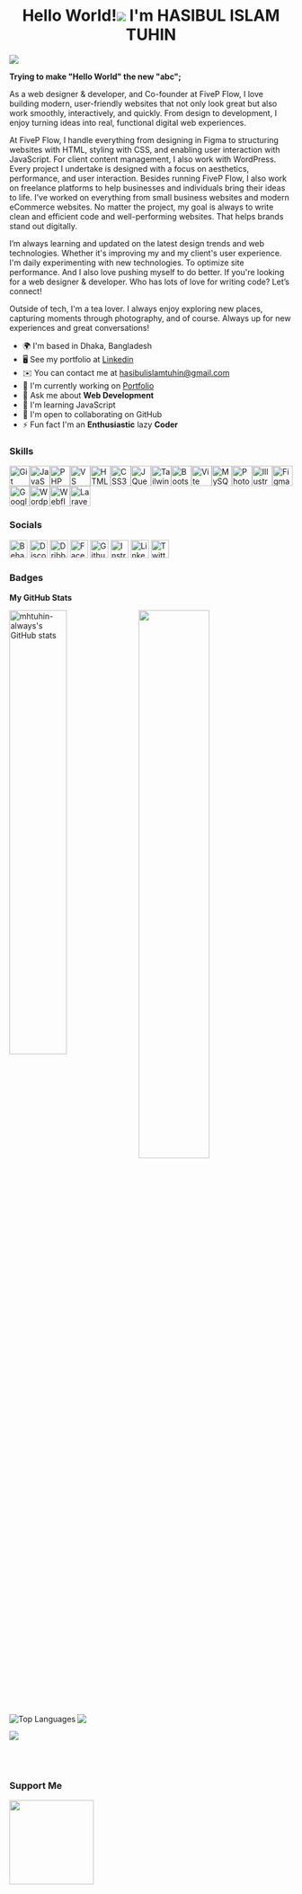 <h1 align="center"> Hello World!<img src="https://user-images.githubusercontent.com/18350557/176309783-0785949b-9127-417c-8b55-ab5a4333674e.gif"/> I'm HASIBUL ISLAM TUHIN </h1>
<img src="https://pbs.twimg.com/profile_banners/1555879067945435136/1752743889/1500x500" />

<b>Trying to make "Hello World" the new "abc";</b>

As a web designer & developer, and Co-founder at FiveP Flow, I love building modern, user-friendly websites that not only look great but also work smoothly, interactively, and quickly. From design to development, I enjoy turning ideas into real, functional digital web experiences.

At FiveP Flow, I handle everything from designing in Figma to structuring websites with HTML, styling with CSS, and enabling user interaction with JavaScript. For client content management, I also work with WordPress. Every project I undertake is designed with a focus on aesthetics, performance, and user interaction.
Besides running FiveP Flow, I also work on freelance platforms to help businesses and individuals bring their ideas to life. I’ve worked on everything from small business websites and modern eCommerce websites. No matter the project, my goal is always to write clean and efficient code and well-performing websites. That helps brands stand out digitally.

I’m always learning and updated on the latest design trends and web technologies. Whether it's improving my and my client's user experience. I'm daily experimenting with new technologies. To optimize site performance. And I also love pushing myself to do better.
If you're looking for a web designer & developer. Who has lots of love for writing code? Let’s connect!

Outside of tech, I'm a tea lover. I always enjoy exploring new places, capturing moments through photography, and of course. Always up for new experiences and great conversations!

* 🌍  I'm based in Dhaka, Bangladesh
* 🖥️  See my portfolio at [Linkedin](http://www.linkedin.com/in/mhtuhin-always/)
* ✉️  You can contact me at [hasibulislamtuhin@gmail.com](mailto:hasibulislamtuhin@gmail.com)
* 🚀  I'm currently working on [Portfolio](http://https://fivepflow.com/)
* 💬  Ask me about **Web Development**
* 🧠  I'm learning JavaScript
* 🤝  I'm open to collaborating on GitHub
* ⚡  Fun fact I'm an **Enthusiastic** lazy **Coder**

### Skills

<p align="left">
<a href="https://git-scm.com/" target="_blank" rel="noreferrer"><img src="https://raw.githubusercontent.com/danielcranney/readme-generator/main/public/icons/skills/git-colored.svg" width="36" height="36" alt="Git" title="Git"/></a><a href="https://developer.mozilla.org/en-US/docs/Web/JavaScript" target="_blank" rel="noreferrer"><img src="https://raw.githubusercontent.com/danielcranney/readme-generator/main/public/icons/skills/javascript-colored.svg" width="36" height="36" alt="JavaScript" title="JavaScript"/></a><a href="https://www.php.net/" target="_blank" rel="noreferrer"><img src="https://raw.githubusercontent.com/danielcranney/readme-generator/main/public/icons/skills/php-colored.svg" width="36" height="36" alt="PHP" title="PHP"/></a><a href="https://code.visualstudio.com/" target="_blank" rel="noreferrer"><img src="https://raw.githubusercontent.com/danielcranney/readme-generator/main/public/icons/skills/visualstudiocode-colored.svg" width="36" height="36" alt="VS Code" title="VS Code"/></a><a href="https://developer.mozilla.org/en-US/docs/Glossary/HTML5" target="_blank" rel="noreferrer"><img src="https://raw.githubusercontent.com/danielcranney/readme-generator/main/public/icons/skills/html5-colored.svg" width="36" height="36" alt="HTML5" title="HTML5"/></a><a href="https://www.w3.org/TR/CSS/#css" target="_blank" rel="noreferrer"><img src="https://raw.githubusercontent.com/danielcranney/readme-generator/main/public/icons/skills/css3-colored.svg" width="36" height="36" alt="CSS3" title="CSS3"/></a><a href="https://jquery.com/" target="_blank" rel="noreferrer"><img src="https://raw.githubusercontent.com/danielcranney/readme-generator/main/public/icons/skills/jquery-colored.svg" width="36" height="36" alt="JQuery" title="JQuery"/></a><a href="https://tailwindcss.com/" target="_blank" rel="noreferrer"><img src="https://raw.githubusercontent.com/danielcranney/readme-generator/main/public/icons/skills/tailwindcss-colored.svg" width="36" height="36" alt="TailwindCSS" title="TailwindCSS"/></a><a href="https://getbootstrap.com/" target="_blank" rel="noreferrer"><img src="https://raw.githubusercontent.com/danielcranney/readme-generator/main/public/icons/skills/bootstrap-colored.svg" width="36" height="36" alt="Bootstrap" title="Bootstrap"/></a><a href="https://vitejs.dev/" target="_blank" rel="noreferrer"><img src="https://raw.githubusercontent.com/danielcranney/readme-generator/main/public/icons/skills/vite-colored.svg" width="36" height="36" alt="Vite" title="Vite"/></a><a href="https://www.mysql.com/" target="_blank" rel="noreferrer"><img src="https://raw.githubusercontent.com/danielcranney/readme-generator/main/public/icons/skills/mysql-colored.svg" width="36" height="36" alt="MySQL" title="MySQL"/></a><a href="https://www.adobe.com/uk/products/photoshop.html" target="_blank" rel="noreferrer"><img src="https://raw.githubusercontent.com/danielcranney/readme-generator/main/public/icons/skills/photoshop-colored.svg" width="36" height="36" alt="Photoshop" title="Photoshop"/></a><a href="https://www.adobe.com/uk/products/illustrator.html" target="_blank" rel="noreferrer"><img src="https://raw.githubusercontent.com/danielcranney/readme-generator/main/public/icons/skills/illustrator-colored.svg" width="36" height="36" alt="Illustrator" title="Illustrator"/></a><a href="https://www.figma.com/" target="_blank" rel="noreferrer"><img src="https://raw.githubusercontent.com/danielcranney/readme-generator/main/public/icons/skills/figma-colored.svg" width="36" height="36" alt="Figma" title="Figma"/></a><a href="https://cloud.google.com/" target="_blank" rel="noreferrer"><img src="https://raw.githubusercontent.com/danielcranney/readme-generator/main/public/icons/skills/googlecloud-colored.svg" width="36" height="36" alt="Google Cloud" title="Google Cloud"/></a><a href="https://wordpress.com" target="_blank" rel="noreferrer"><img src="https://raw.githubusercontent.com/danielcranney/readme-generator/main/public/icons/skills/wordpress-colored.svg" width="36" height="36" alt="Wordpress" title="Wordpress"/></a><a href="https://webflow.com/" target="_blank" rel="noreferrer"><img src="https://raw.githubusercontent.com/danielcranney/readme-generator/main/public/icons/skills/webflow-colored.svg" width="36" height="36" alt="Webflow" title="Webflow"/></a><a href="https://laravel.com/" target="_blank" rel="noreferrer"><img src="https://raw.githubusercontent.com/danielcranney/readme-generator/main/public/icons/skills/laravel-colored.svg" width="36" height="36" alt="Laravel" title="Laravel"/></a>
</p>

### Socials

<p align="left"> <a href="https://www.behance.com/mhtuhin-always" target="_blank" rel="noreferrer"><img src="https://raw.githubusercontent.com/danielcranney/readme-generator/main/public/icons/socials/behance.svg" width="32" height="32" alt="Behance" title="Behance" /></a> <a href="https://discord.com/users/mhtuhin60964241" target="_blank" rel="noreferrer"><img src="https://raw.githubusercontent.com/danielcranney/readme-generator/main/public/icons/socials/discord.svg" width="32" height="32" alt="Discord" title="Discord" /></a> <a href="https://www.dribbble.com/mhtuhin" target="_blank" rel="noreferrer"><img src="https://raw.githubusercontent.com/danielcranney/readme-generator/main/public/icons/socials/dribbble.svg" width="32" height="32" alt="Dribble" title="Dribble" /></a> <a href="https://www.facebook.com/mhtuhin.always" target="_blank" rel="noreferrer"><img src="https://raw.githubusercontent.com/danielcranney/readme-generator/main/public/icons/socials/facebook.svg" width="32" height="32" alt="Facebook" title="Facebook" /></a> <a href="https://www.github.com/mhtuhin-always" target="_blank" rel="noreferrer"><img src="https://raw.githubusercontent.com/danielcranney/readme-generator/main/public/icons/socials/github.svg" width="32" height="32" alt="Github" title="Github" /></a> <a href="http://www.instagram.com/mhtuhin.always/" target="_blank" rel="noreferrer"><img src="https://raw.githubusercontent.com/danielcranney/readme-generator/main/public/icons/socials/instagram.svg" width="32" height="32" alt="Instragram" title="Instragram" /></a> <a href="https://www.linkedin.com/in/mhtuhin-always" target="_blank" rel="noreferrer"><img src="https://raw.githubusercontent.com/danielcranney/readme-generator/main/public/icons/socials/linkedin.svg" width="32" height="32" alt="LinkedIn" title="LinkedIn" /></a> <a href="https://www.x.com/mhtuhin_always" target="_blank" rel="noreferrer"><img src="https://raw.githubusercontent.com/danielcranney/readme-generator/main/public/icons/socials/twitter.svg" width="32" height="32" alt="Twitter" title="Twitter" /></a></p>

### Badges

<b>My GitHub Stats</b>

<a href="http://www.github.com/mhtuhin-always"><img width="45%" align="left" src="https://github-readme-stats.vercel.app/api?username=mhtuhin-always&show_icons=true&hide=&count_private=true&title_color=0891b2&text_color=ffffff&icon_color=0891b2&bg_color=1c1917&hide_border=true&show_icons=true" alt="mhtuhin-always's GitHub stats" /></a>

<a href="http://www.github.com/mhtuhin-always"><img width="50%" align="center" src="https://github-readme-streak-stats.herokuapp.com/?user=mhtuhin-always&stroke=ffffff&background=1c1917&ring=0891b2&fire=0891b2&currStreakNum=ffffff&currStreakLabel=0891b2&sideNums=ffffff&sideLabels=ffffff&dates=ffffff&hide_border=true" /></a>

<a href="https://github.com/mhtuhin-always" ><img align="left" src="https://github-readme-stats.vercel.app/api/top-langs/?username=mhtuhin-always&langs_count=10&title_color=0891b2&text_color=ffffff&icon_color=0891b2&bg_color=1c1917&hide_border=true&locale=en&custom_title=Top%20%Languages" alt="Top Languages" /></a>
<a href="https://github.com/mhtuhin-always/lazarev" ><img align="center" src="https://github-readme-stats.vercel.app/api/pin/?username=mhtuhin-always&repo=lazarev&title_color=0891b2&text_color=ffffff&icon_color=0891b2&bg_color=1c1917&hide_border=true&locale=en" /></a>

<a href="https://github.com/mhtuhin-always/Frontend-Mentor" ><img align="center" src="https://github-readme-stats.vercel.app/api/pin/?username=mhtuhin-always&repo=Frontend-Mentor&title_color=0891b2&text_color=ffffff&icon_color=0891b2&bg_color=1c1917&hide_border=true&locale=en" /></a>

</br>
</br>

### Support Me
<a href="https://www.buymeacoffee.com/mhtuhin"><img align="left" src="https://cdn.buymeacoffee.com/buttons/v2/default-yellow.png" width="150"/></a>
